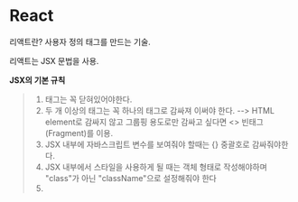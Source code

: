 # React

리액트란? 사용자 정의 태그를 만드는 기술. 

리액트는 JSX 문법을 사용.

**JSX의 기본 규칙**
>1) 태그는 꼭 닫혀있어야한다.
>2) 두 개 이상의 태그는 꼭 하나의 태그로 감싸져 이써야 한다. 
> --> HTML element로 감싸지 않고 그룹핑 용도로만 감싸고 싶다면 <> 빈태그(Fragment)를 이용.
>3) JSX 내부에 자바스크립트 변수를 보여줘야 할때는 {} 중괄호로 감싸줘야한다. 
>4) JSX 내부에서 스타일을 사용하게 될 때는 객체 형태로 작성해야하며 "class"가 아닌 "className"으로 설정해줘야 한다
>5) 
